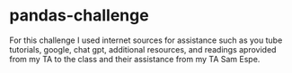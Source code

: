 # pandas-challenge

For this challenge I used internet sources for assistance such as you tube tutorials, google, chat gpt, additional resources, and readings aprovided from my TA to the class and their assistance from my TA Sam Espe. 